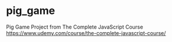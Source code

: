 # pig_game
Pig Game Project from The Complete JavaScript Course https://www.udemy.com/course/the-complete-javascript-course/
